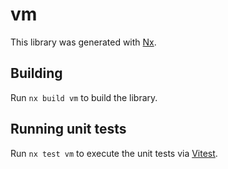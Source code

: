 # vm

This library was generated with [Nx](https://nx.dev).

## Building

Run `nx build vm` to build the library.

## Running unit tests

Run `nx test vm` to execute the unit tests via [Vitest](https://vitest.dev/).
